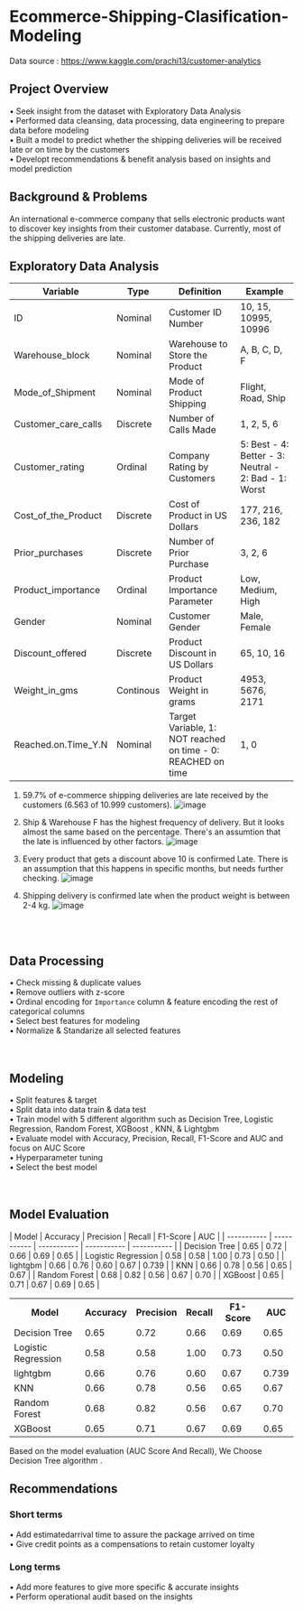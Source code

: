 # Ecommerce-Shipping-Clasification-Modeling
Data source : https://www.kaggle.com/prachi13/customer-analytics

## **Project Overview** 
• Seek insight from the dataset with Exploratory Data Analysis <br>
• Performed data cleansing, data processing, data engineering to prepare data before modeling <br>
• Built a model to predict whether the shipping deliveries will be received late or on time by the customers <br>
• Developt  recommendations & benefit analysis based on insights and model prediction 
<br>
## **Background & Problems**
An international e-commerce company that sells electronic products want to discover key insights from their customer database. Currently, most of the shipping deliveries are late. 
<br>
## **Exploratory Data Analysis**
| Variable | Type | Definition | Example |
| ----------- | ----------- | ----------- | ----------- |
| ID | Nominal | Customer ID Number | 10, 15, 10995, 10996
| Warehouse_block | Nominal | Warehouse to Store the Product | A, B, C, D, F
| Mode_of_Shipment | Nominal | Mode of Product Shipping | Flight, Road, Ship
| Customer_care_calls | Discrete | Number of Calls Made | 1, 2, 5, 6
| Customer_rating | Ordinal | Company Rating by Customers | 5: Best - 4: Better - 3: Neutral - 2: Bad - 1: Worst
| Cost_of_the_Product | Discrete | Cost of Product in US Dollars | 177, 216, 236, 182
| Prior_purchases | Discrete | Number of Prior Purchase | 3, 2, 6
| Product_importance | Ordinal | Product Importance Parameter | Low, Medium, High
| Gender | Nominal | Customer Gender | Male, Female
| Discount_offered | Discrete | Product Discount in US Dollars | 65, 10, 16
| Weight_in_gms | Continous | Product Weight in grams | 4953, 5676, 2171
| Reached.on.Time_Y.N | Nominal | Target Variable, 1: NOT reached on time - 0: REACHED on time | 1, 0

1. 59.7% of e-commerce shipping deliveries are late received by the customers (6.563 of 10.999 customers).
![image](https://user-images.githubusercontent.com/80570935/126962808-11ff1d40-e71b-4d71-b0ed-e561ae408e3a.png)

2. Ship & Warehouse F has the highest frequency of delivery. But it looks almost the same based on the percentage. There's an assumtion that the late is influenced by other factors.
![image](https://user-images.githubusercontent.com/80570935/126960264-5f61c973-91f9-4ab3-b1a3-ca4f236ec0a4.png)

3. Every product that gets a discount above 10 is confirmed Late. There is an assumption that this happens in specific months, but needs further checking. 
![image](https://user-images.githubusercontent.com/80570935/126960668-055ad318-7bd9-4674-a2c5-73211b8215e6.png)

4. Shipping delivery is confirmed late when the product weight is between 2-4 kg.
![image](https://user-images.githubusercontent.com/80570935/126961078-28049344-6c62-4168-b92e-c347c8b80930.png)

<br><br>
## **Data Processing**<br>
• Check missing & duplicate values<br>
• Remove outliers with z-score<br>
• Ordinal encoding for `Importance` column & feature encoding the rest of categorical columns<br>
• Select best features for modeling<br>
• Normalize & Standarize all selected features <br>
<br><br>
## **Modeling**<br>
• Split features & target<br>
• Split data into data train & data test<br>
• Train model with 5 different algorithm such as Decision Tree, Logistic Regression, Random Forest, XGBoost , KNN, & Lightgbm<br>
• Evaluate model with Accuracy, Precision, Recall, F1-Score and AUC and focus on AUC Score<br>
• Hyperparameter tuning<br>
• Select the best model<br>
<br><br>
## **Model Evaluation**
| Model | Accuracy | Precision | Recall | F1-Score | AUC |
| ----------- | ----------- | ----------- | ----------- | ----------- |
| Decision Tree | 0.65 | 0.72 | 0.66 | 0.69 | 0.65 | 
| Logistic Regression | 0.58 | 0.58 | 1.00 | 0.73 | 0.50 | 
| lightgbm | 0.66 | 0.76 | 0.60 | 0.67 | 0.739 | 
| KNN | 0.66 | 0.78 | 0.56 | 0.65 | 0.67 | 
| Random Forest | 0.68 | 0.82 | 0.56 | 0.67 | 0.70 | 
| XGBoost | 0.65 | 0.71 | 0.67 | 0.69 | 0.65 |
<br> 

<table>
  <tr>
    <th>Model</th>
    <th>Accuracy</th>
    <th>Precision</th>
    <th>Recall</th>
    <th>F1-Score</th>
    <th>AUC</th>
  </tr>
  <tr>
    <td>Decision Tree</td>
    <td>0.65</td>
    <td>0.72</td>
    <td>0.66</td>
    <td>0.69</td>
    <td>0.65</td>
  </tr>
  <tr>
    <td>Logistic Regression</td>
    <td>0.58</td>
    <td>0.58</td>
    <td>1.00</td>
    <td>0.73</td>
    <td>0.50</td>
  </tr>
  <tr>
    <td>lightgbm</td>
    <td>0.66</td>
    <td>0.76</td>
    <td>0.60</td>
    <td>0.67</td>
    <td>0.739</td>
  </tr>
  <tr>
    <td>KNN</td>
    <td>0.66</td>
    <td>0.78</td>
    <td>0.56</td>
    <td>0.65</td>
    <td>0.67</td>
  </tr>
  <tr>
    <td>Random Forest</td>
    <td>0.68</td>
    <td>0.82</td>
    <td>0.56</td>
    <td>0.67</td>
    <td>0.70</td>
  </tr>
  <tr>
    <td>XGBoost</td>
    <td>0.65</td>
    <td>0.71</td>
    <td>0.67</td>
    <td>0.69</td>
    <td>0.65</td>
  </tr>
</table>
Based on the model evaluation (AUC Score And Recall), We Choose Decision Tree algorithm .


## **Recommendations**<br>
### Short terms
• Add estimatedarrival time to assure the package arrived on time<br>
• Give credit points as a compensations to retain customer loyalty<br>
### Long terms
• Add more features to give more specific & accurate insights<br>
• Perform operational audit based on the insights<br>

